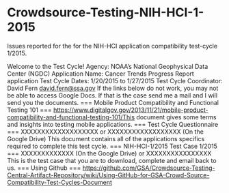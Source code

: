 Crowdsource-Testing-NIH-HCI-1-2015
==================================

Issues reported for the for the NIH-HCI application compatibility test-cycle 1/2015.

Welcome to the Test Cycle!
Agency: NOAA’s National Geophysical Data Center (NGDC)
Application Name: Cancer Trends Progress Report application
Test Cycle Dates: 1/20/2015 to 1/27/2015
Test Cycle Coordinator: David Fern david.fern@ssa.gov
If the links below do not work, you may not be able to access Google Docs.
If that is the case send me a mail and I will send you the documents.
=== Mobile Product Compatibility and Functional Testing 101 ===
https://www.digitalgov.gov/2013/11/21/mobile-product-compatibility-and-functional-testing-101/This document gives some terms and insights into testing mobile applications.
=== Test Cycle Questionnaire ===
XXXXXXXXXXXXXXXXXXX
or
XXXXXXXXXXXXXXXXXX (On the Google Drive) This document contains all of the applications specifics required to complete this test cycle.
=== NIH-HCI-1/2015 Test Case 1/2015 ===
XXXXXXXXXXXXX  (On the Google Drive)
or
XXXXXXXXXXXXXXXX
This is the test case that you are to download, complete and email back to us.
=== Using Github ===
https://github.com/GSA/Crowdsource-Testing-Central-Artifact-Repository/wiki/Using-GitHub-for-GSA-Crowd-Source-Compatibility-Test-Cycles-Document
